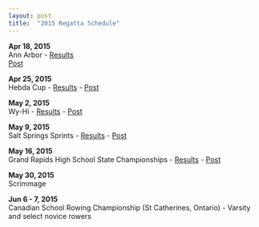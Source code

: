 ```yaml
---
layout: post
title:  "2015 Regatta Schedule"
---
```

**Apr 18, 2015**  
Ann Arbor -
[Results](https://docs.google.com/spreadsheets/d/11GS0M-BJpz4nOtYQWp12cJ2dFjyH0Pted8KJufuPyBw/edit#gid=1)  
[Post](<http://salinecrew.org/2015/04/20/photos-first-regatta-spring-2015/>)

**Apr 25, 2015**  
Hebda Cup -
[Results](http://salinecrew.org/assets/forms/2015-hebda-cup-results.pdf) - 
[Post](<http://salinecrew.org/2015/05/01/hebda-cup-highlights/>)

**May 2, 2015**  
Wy-Hi -
[Results](http://wyandotteboatclub.com/home/2015/04/23/hebda-cup-heat-sheet/) - 
[Post](<http://salinecrew.org/2015/05/07/wy-hi-pictures/>)

**May 9, 2015**  
Salt Springs Sprints -
[Results](https://docs.google.com/spreadsheets/d/1sPfrl-BZZAwGDOhFW4Cqzq0HjrOSvvoy276ygZuo_ZI/edit?usp=sharing) - 
[Post](<http://salinecrew.org/2015/05/11/salt-springs-sprints-press/>)

**May 16, 2015**  
Grand Rapids High School State Championships -
[Results](http://salinecrew.org/assets/forms/2015-championship-regatta-all-results-grouped-by-event.pdf) - 
[Post](<http://salinecrew.org/2015/05/17/scholastic-rowing-association-of-michigan-championship-regatta/>)

**May 30, 2015**  
Scrimmage

**Jun 6 - 7, 2015**  
Canadian School Rowing Championship (St Catherines, Ontario) - Varsity and
select novice rowers
